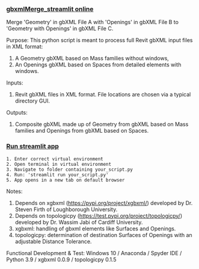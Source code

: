 ### [gbxmlMerge_streamlit online](https://jpstaub-gbxmlmerge-streamlit-gbxmlmerge-streamlit-h1erbp.streamlitapp.com/)
Merge 'Geometry' in gbXML File A with 'Openings' in gbXML File B to 'Geometry with Openings' in gbXML File C.

Purpose: This python script is meant to process full Revit gbXML input files in XML format:
1. A Geometry gbXML based on Mass families without windows,
2. An Openings gbXML based on Spaces from detailed elements with windows.

Inputs:
1. Revit gbXML files in XML format. File locations are chosen via a typical directory GUI.


Outputs:
1. Composite gbXML made up of Geometry from gbXML based on Mass families and Openings from gbXML based on Spaces.

### [Run streamlit app](https://docs.streamlit.io/knowledge-base/using-streamlit/how-do-i-run-my-streamlit-script)
	1. Enter correct virtual environment
	2. Open terminal in virtual environment
	3. Navigate to folder containing your_script.py
	4. Run: 'streamlit run your_script.py'
	5. App opens in a new tab on default browser


Notes:
1. Depends on xgbxml (https://pypi.org/project/xgbxml/) developed by Dr. Steven Firth of Loughborough University.
2. Depends on topologicpy (https://test.pypi.org/project/topologicpy/) developed by Dr. Wassim Jabi of Cardiff University.
3. xgbxml: handling of gbxml elements like Surfaces and Openings.
4. topologicpy: determination of destination Surfaces of Openings with an adjustable Distance Tolerance.


Functional Development & Test:
  Windows 10 /
  Anaconda / Spyder IDE / Python 3.9 /
  xgbxml 0.0.9 /
  topologicpy 0.1.5
